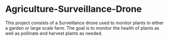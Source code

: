 # Agriculture-Surveillance-Drone
This project consists of a Surveillance drone used to monitor plants in either a garden or large scale farm. 
The goal is to monitor the health of plants as well as pollinate and harvest plants as needed. 

